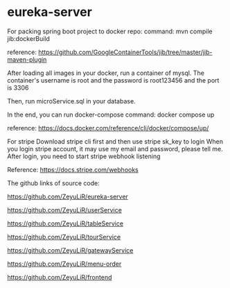 # eureka-server
  
For packing spring boot project to docker repo: 
	command: mvn compile jib:dockerBuild
 
reference: https://github.com/GoogleContainerTools/jib/tree/master/jib-maven-plugin



After loading all images in your docker, run a container of mysql. The container's username is root and the password is root123456 and the port is 3306

Then, run microService.sql in your database.


In the end, you can run docker-compose
	command: docker compose up
 
reference: https://docs.docker.com/reference/cli/docker/compose/up/


For stripe
Download stripe cli first and then use stripe sk_key to login
When you login stripe account, it may use my email and password, please tell me.
After login, you need to start stripe webhook listening

Reference: https://docs.stripe.com/webhooks



The github links of source code:


https://github.com/ZeyuLiR/eureka-server


https://github.com/ZeyuLiR/userService


https://github.com/ZeyuLiR/tableService


https://github.com/ZeyuLiR/tourService


https://github.com/ZeyuLiR/gatewayService


https://github.com/ZeyuLiR/menu-order


https://github.com/ZeyuLiR/frontend

